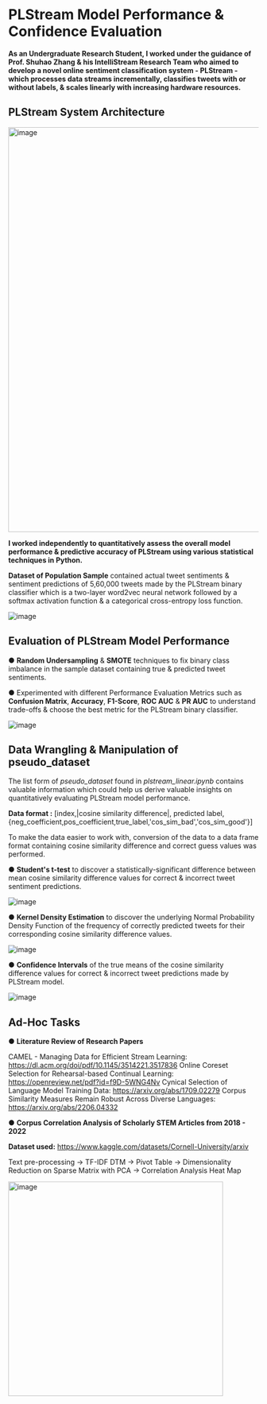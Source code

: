 # PLStream Model Performance & Confidence Evaluation

**As an Undergraduate Research Student, I worked under the guidance of Prof. Shuhao Zhang & his IntelliStream Research Team who aimed to develop a novel online sentiment classification system - PLStream - which processes data streams incrementally, classifies tweets with or without labels, & scales linearly with increasing hardware resources.**

## PLStream System Architecture

<img width="815" alt="image" src="https://user-images.githubusercontent.com/64684527/203735766-49a34564-7bcc-437f-9139-c23cb0714005.png">

**I worked independently to quantitatively assess the overall model performance & predictive accuracy of PLStream using various statistical techniques in Python.**

**Dataset of Population Sample** contained actual tweet sentiments & sentiment predictions of 5,60,000 tweets made by the PLStream binary classifier which is a two-layer word2vec neural network followed by a softmax activation function & a categorical cross-entropy loss function.

![image](https://github.com/adharshasam/SentiStream/assets/64684527/fe133db9-cf01-4b9a-9765-eac986b327a2)

## Evaluation of PLStream Model Performance

● **Random Undersampling** & **SMOTE** techniques to fix binary class imbalance in the sample dataset containing true & predicted tweet sentiments.

● Experimented with different Performance Evaluation Metrics such as **Confusion Matrix**, **Accuracy**, **F1-Score**, **ROC AUC** & **PR AUC** to understand trade-offs & choose the best metric for the PLStream binary classifier.

![image](https://github.com/adharshasam/SentiStream/assets/64684527/c038a4fd-ef8f-4bff-a84f-a693496088d9)

## Data Wrangling & Manipulation of pseudo_dataset

The list form of *pseudo_dataset* found in *plstream_linear.ipynb* contains valuable information which could help us derive valuable insights on quantitatively evaluating PLStream model performance.

**Data format :** [index,|cosine similarity difference|, predicted label,{neg_coefficient,pos_coefficient,true_label,'cos_sim_bad','cos_sim_good'}]

To make the data easier to work with, conversion of the data to a data frame format containing cosine similarity difference and correct guess values was performed.

● **Student's t-test** to discover a statistically-significant difference between mean cosine similarity difference values for correct & incorrect tweet sentiment predictions.

![image](https://github.com/adharshasam/SentiStream/assets/64684527/b572fb1c-35db-40b9-bc07-4b0b8a950766)

● **Kernel Density Estimation** to discover the underlying Normal Probability Density Function of the frequency of correctly predicted tweets for their corresponding cosine similarity difference values.

![image](https://github.com/adharshasam/SentiStream/assets/64684527/dbeeb29f-e670-44b2-98de-9ed0f91ef4d4)

● **Confidence Intervals** of the true means of the cosine similarity difference values for correct & incorrect tweet predictions made by PLStream model.

![image](https://github.com/adharshasam/SentiStream/assets/64684527/19d2adb9-2194-408d-82fb-23df78f82a69)

## Ad-Hoc Tasks

● **Literature Review of Research Papers**

CAMEL - Managing Data for Efficient Stream Learning: https://dl.acm.org/doi/pdf/10.1145/3514221.3517836
Online Coreset Selection for Rehearsal-based Continual Learning: https://openreview.net/pdf?id=f9D-5WNG4Nv
Cynical Selection of Language Model Training Data: https://arxiv.org/abs/1709.02279
Corpus Similarity Measures Remain Robust Across Diverse Languages: https://arxiv.org/abs/2206.04332

● **Corpus Correlation Analysis of Scholarly STEM Articles from 2018 - 2022**

**Dataset used:** https://www.kaggle.com/datasets/Cornell-University/arxiv

Text pre-processing -> TF-IDF DTM -> Pivot Table -> Dimensionality Reduction on Sparse Matrix with PCA -> Correlation Analysis Heat Map

<img width="432" alt="image" src="https://user-images.githubusercontent.com/64684527/210374182-ca9698bc-2576-470f-bd2c-f8a2550cf9f0.png">
